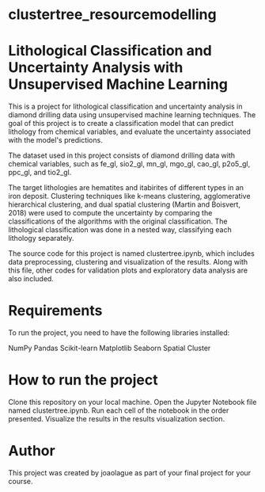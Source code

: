 # clustertree_resourcemodelling

# Lithological Classification and Uncertainty Analysis with Unsupervised Machine Learning

This is a project for lithological classification and uncertainty analysis in diamond drilling data using unsupervised machine learning techniques. The goal of this project is to create a classification model that can predict lithology from chemical variables, and evaluate the uncertainty associated with the model's predictions.

The dataset used in this project consists of diamond drilling data with chemical variables, such as fe_gl, sio2_gl, mn_gl, mgo_gl, cao_gl, p2o5_gl, ppc_gl, and tio2_gl. 

The target lithologies are hematites and itabirites of different types in an iron deposit. Clustering techniques like k-means clustering, agglomerative hierarchical clustering, and dual spatial clustering (Martin and Boisvert, 2018) were used to compute the uncertainty by comparing the classifications of the algorithms with the original classification. The lithological classification was done in a nested way, classifying each lithology separately. 

The source code for this project is named clustertree.ipynb, which includes data preprocessing, clustering and visualization of the results. Along with this file, other codes for validation plots and exploratory data analysis are also included.


# Requirements

To run the project, you need to have the following libraries installed:

NumPy
Pandas
Scikit-learn
Matplotlib
Seaborn
Spatial Cluster


# How to run the project

Clone this repository on your local machine.
Open the Jupyter Notebook file named clustertree.ipynb.
Run each cell of the notebook in the order presented.
Visualize the results in the results visualization section.

# Author

This project was created by joaolague as part of your final project for your course.
